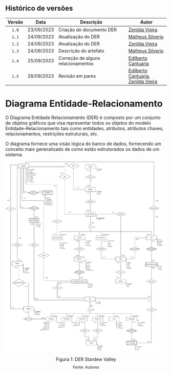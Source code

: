 ## Histórico de versões

| Versão |  Data  | Descrição             | Autor                                                         |
| :----: | :--------: | ---------------------------------- | --------------------------------------------------------------------------------------------------------------------- |
| `1.0` | 23/09/2023 | Criação do documento DER      | [Zenilda Vieira](https://github.com/ZenildaVieira)                                  |
| `1.1` | 24/09/2023 | Atualização do DER         | [Matheus Silverio](https://github.com/MattSilverio)                                  |
| `1.2` | 24/09/2023 | Atualização do DER         | [Zenilda Vieira](https://github.com/ZenildaVieira)                                  |
| `1.3` | 24/09/2023 | Descrição do artefato       | [Matheus Silverio](https://github.com/MattSilverio)                                  |
| `1.4` | 25/09/2023 | Correção de alguns relacionamentos | [Edilberto Cantuaria](https://github.com/edilbertocantuaria)                             |
| `1.5` | 26/09/2023 | Revisão em pares          | [Edilberto Cantuaria](https://github.com/edilbertocantuaria), <br> [Zenilda Vieira](https://github.com/ZenildaVieira) |

# Diagrama Entidade-Relacionamento

<p style="text-align: justify">

O Diagrama Entidade Relacionamento (DER) é composto por um conjunto de objetos gráficos que visa representar todos os objetos do modelo Entidade-Relacionamento tais como entidades, atributos, atributos chaves, relacionamentos, restrições estruturais, etc.

O diagrama fornece uma visão lógica do banco de dados, fornecendo um conceito mais generalizado de como estão estruturados os dados de um sistema.

<img src= '/docs/imagens/DER_stardew_valley_v2.2.png' />

<div style="text-align: center">
  <p>Figura 1: DER Stardew Valley</p>
  <p style="margin-top: -1%; font-size: 12px">Fonte: Autores</p>
</div>
